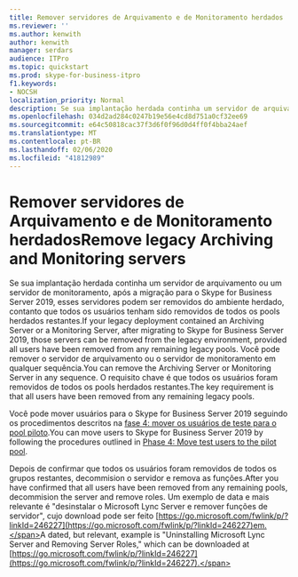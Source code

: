```yaml
---
title: Remover servidores de Arquivamento e de Monitoramento herdados
ms.reviewer: ''
ms.author: kenwith
author: kenwith
manager: serdars
audience: ITPro
ms.topic: quickstart
ms.prod: skype-for-business-itpro
f1.keywords:
- NOCSH
localization_priority: Normal
description: Se sua implantação herdada continha um servidor de arquivamento ou um servidor de monitoramento, após a migração para o Skype for Business Server 2019, esses servidores podem ser removidos do ambiente herdado desde que todos os usuários tenham sido removidos de todos os pools herdados restantes. Você pode remover o servidor de arquivamento ou o servidor de monitoramento em qualquer sequência. O requisito chave é que todos os usuários foram removidos de todos os pools herdados restantes.
ms.openlocfilehash: 034d2ad284c0247b19e56e4cd8d751a0cf32ee69
ms.sourcegitcommit: e64c50818cac37f3d6f0f96d0d4ff0f4bba24aef
ms.translationtype: MT
ms.contentlocale: pt-BR
ms.lasthandoff: 02/06/2020
ms.locfileid: "41812989"
---
```

# <a name="remove-legacy-archiving-and-monitoring-servers"></a><span data-ttu-id="f2809-105">Remover servidores de Arquivamento e de Monitoramento herdados</span><span class="sxs-lookup"><span data-stu-id="f2809-105">Remove legacy Archiving and Monitoring servers</span></span>

<span data-ttu-id="f2809-106">Se sua implantação herdada continha um servidor de arquivamento ou um servidor de monitoramento, após a migração para o Skype for Business Server 2019, esses servidores podem ser removidos do ambiente herdado, contanto que todos os usuários tenham sido removidos de todos os pools herdados restantes.</span><span class="sxs-lookup"><span data-stu-id="f2809-106">If your legacy deployment contained an Archiving Server or a Monitoring Server, after migrating to Skype for Business Server 2019, those servers can be removed from the legacy environment, provided all users have been removed from any remaining legacy pools.</span></span> <span data-ttu-id="f2809-107">Você pode remover o servidor de arquivamento ou o servidor de monitoramento em qualquer sequência.</span><span class="sxs-lookup"><span data-stu-id="f2809-107">You can remove the Archiving Server or Monitoring Server in any sequence.</span></span> <span data-ttu-id="f2809-108">O requisito chave é que todos os usuários foram removidos de todos os pools herdados restantes.</span><span class="sxs-lookup"><span data-stu-id="f2809-108">The key requirement is that all users have been removed from any remaining legacy pools.</span></span>
  
<span data-ttu-id="f2809-109">Você pode mover usuários para o Skype for Business Server 2019 seguindo os procedimentos descritos na [fase 4: mover os usuários de teste para o pool piloto](phase-4-move-test-users-to-the-pilot-pool.md).</span><span class="sxs-lookup"><span data-stu-id="f2809-109">You can move users to Skype for Business Server 2019 by following the procedures outlined in [Phase 4: Move test users to the pilot pool](phase-4-move-test-users-to-the-pilot-pool.md).</span></span>
  
<span data-ttu-id="f2809-110">Depois de confirmar que todos os usuários foram removidos de todos os grupos restantes, decommision o servidor e remova as funções.</span><span class="sxs-lookup"><span data-stu-id="f2809-110">After you have confirmed that all users have been removed from any remaining pools, decommision the server and remove roles.</span></span> <span data-ttu-id="f2809-111">Um exemplo de data e mais relevante é "desinstalar o Microsoft Lync Server e remover funções de servidor", cujo download pode ser feito [https://go.microsoft.com/fwlink/p/?linkId=246227](https://go.microsoft.com/fwlink/p/?linkId=246227)em.</span><span class="sxs-lookup"><span data-stu-id="f2809-111">A dated, but relevant, example is "Uninstalling Microsoft Lync Server and Removing Server Roles," which can be downloaded at [https://go.microsoft.com/fwlink/p/?linkId=246227](https://go.microsoft.com/fwlink/p/?linkId=246227).</span></span>
  

